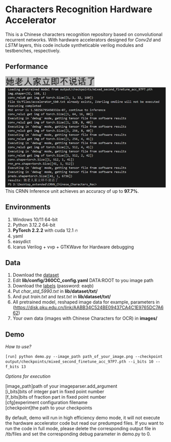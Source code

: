 # Characters Recognition Hardware Accelerator

This is a Chinese characters recognition repository based on convolutional recurrent networks. With hardware accelerators designed for *Conv2d* and *LSTM* layers, this code include syntheticable verilog modules and testbenches, respectively.

## Performance
![An Example for Chinese Characters OCR Task](example.png)
![Executing Result for the Example](example_result.png)
This CRNN Inference unit achieves an accuracy of up to **97.7%**.

## Environments
1. Windows 10/11 64-bit
2. Python 3.12.2 64-bit
3. **PyTorch 2.2.2** with cuda 12.1 🔥
4. yaml
5. easydict
6. Icarus Verilog + vvp + GTKWave for Hardware debugging

## Data
1. Download the [dataset](https://pan.baidu.com/s/1ufYbnZAZ1q0AlK7yZ08cvQ)
2. Edit **lib/config/360CC_config.yaml** DATA:ROOT to you image path
3. Download the [labels](https://pan.baidu.com/s/1oOKFDt7t0Wg6ew2uZUN9xg) (password: eaqb)
4. Put *char_std_5990.txt* in **lib/dataset/txt/**
5. And put *train.txt* and *test.txt* in **lib/dataset/txt/**
6. All pretrained model, reshaped image data for example, parameters in (https://disk.pku.edu.cn/link/AABB34C524BE09437CA4C1E9765DC7A662)
7. Your own data (images with Chinese Characters for OCR) in **images/**

## Demo
*How to use?*
```
[run] python demo.py --image_path path_of_your_image.png --checkpoint output/checkpoints/mixed_second_finetune_acc_97P7.pth --i_bits 10 --f_bits 13
```
*Options for execution*

[image_path]path of your imageparser.add_argument<br />
[i_bits]bits of integer part in fixed point number<br />
[f_bits]bits of fraction part in fixed point number<br />
[cfg]experiment configuration filename<br />
[checkpoint]the path to your checkpoints

By default, demo will run in high efficiency demo mode, it will not execute the hardware accelerator code but read our predumped files. If you want to run the code in full mode, please delete the corresponding output file in /tb/files and set the corresponding debug parameter in demo.py to 0.
